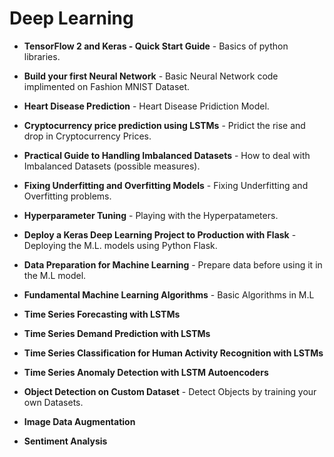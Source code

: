 # Deep Learning

- **TensorFlow 2 and Keras - Quick Start Guide** - Basics of python libraries.

- **Build your first Neural Network** - Basic Neural Network code implimented on Fashion MNIST Dataset.

- **Heart Disease Prediction** - Heart Disease Pridiction Model.

- **Cryptocurrency price prediction using LSTMs** - Pridict the rise and drop in Cryptocurrency Prices.

- **Practical Guide to Handling Imbalanced Datasets** - How to deal with Imbalanced Datasets (possible measures).

- **Fixing Underfitting and Overfitting Models** - Fixing Underfitting and Overfitting problems.

- **Hyperparameter Tuning** - Playing with the Hyperpatameters.

- **Deploy a Keras Deep Learning Project to Production with Flask** - Deploying the M.L. models using Python Flask.

- **Data Preparation for Machine Learning** - Prepare data before using it in the M.L model.

- **Fundamental Machine Learning Algorithms** - Basic Algorithms in M.L

- **Time Series Forecasting with LSTMs**

- **Time Series Demand Prediction with LSTMs**

- **Time Series Classification for Human Activity Recognition with LSTMs**

- **Time Series Anomaly Detection with LSTM Autoencoders**

- **Object Detection on Custom Dataset** - Detect Objects by training your own Datasets.

- **Image Data Augmentation**

- **Sentiment Analysis**
